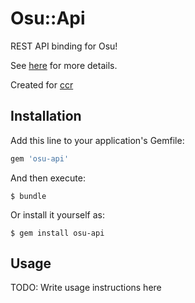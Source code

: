 # Osu::Api

REST API binding for Osu!

See [here](https://github.com/ppy/osu-api/wiki) for more details.

Created for [ccr](https://github.com/z64/ccr)

## Installation

Add this line to your application's Gemfile:

```ruby
gem 'osu-api'
```

And then execute:

    $ bundle

Or install it yourself as:

    $ gem install osu-api

## Usage

TODO: Write usage instructions here
